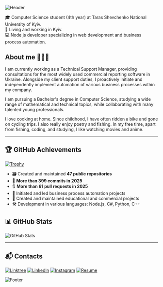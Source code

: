 ![Header](https://capsule-render.vercel.app/api?type=waving&color=0:1b3b4b,100:3a6f8f&height=200&section=header&text=Hello%20I'm%20Oleksandr%20Bazhyn%20👋&fontSize=35&fontColor=ffffff&animation=fadeIn&fontAlignY=35)

🎓 Computer Science student (4th year) at Taras Shevchenko National University of Kyiv.  
🌻 Living and working in Kyiv.  
💻 Node.js developer specializing in web development and business process automation.   


## About me 🧑🏻‍💼
I am currently working as a Technical Support Manager, providing consultations for the most widely used commercial reporting software in Ukraine.
Alongside my client support duties, I proactively initiate and independently implement automation of various business processes within my company.

I am pursuing a Bachelor's degree in Computer Science, studying a wide range of mathematical and technical topics, while collaborating with many talented young professionals.

I love cooking at home. Since childhood, I have often ridden a bike and gone on cycling trips. I also really enjoy poetry and fishing. In my free time, apart from fishing, coding, and studying, I like watching movies and anime.

---

## 🏆 GitHub Achievements
[![Trophy](https://github-profile-trophy.vercel.app/?username=OleksandrBazhyn&theme=onedark&no-frame=true&row=1&margin-w=15)](https://github-profile-trophy.vercel.app/?username=OleksandrBazhyn&theme=gruvbox&no-frame=true&row=1&margin-w=15
)

- 🗃️ Created and maintained **47 public repositories**
- 📝 **More than 399 commits in 2025**
- 🔃 **More than 61 pull requests in 2025**
- 🚀 Initiated and led business process automation projects
- 💼 Created and maintained educational and commercial projects  
- 🛠 Development in various languages: Node.js, C#, Python, C++  


## 📊 GitHub Stats
![GitHub Stats](https://github-readme-stats.vercel.app/api?username=OleksandrBazhyn&show_icons=true&theme=tokyonight)

---

## 📬 Contacts
[![Linktree](https://img.shields.io/badge/Linktree-39E09B?style=for-the-badge&logo=linktree&logoColor=white)](https://linktr.ee/oleksandr_bazhyn)
[![LinkedIn](https://img.shields.io/badge/LinkedIn-0077B5?style=for-the-badge&logo=linkedin&logoColor=white)](https://www.linkedin.com/in/oleksandrbazhyn/)
[![Instagram](https://img.shields.io/badge/Instagram-E4405F?style=for-the-badge&logo=instagram&logoColor=white)](https://www.instagram.com/dgwjew_/)
[![Resume](https://img.shields.io/badge/Resume-4285F4?style=for-the-badge&logo=googledrive&logoColor=white)](https://drive.google.com/file/d/1YyaFqy_AfAfaWo1eucgCCZCkzpzcAanE/view?usp=sharing)

![Footer](https://capsule-render.vercel.app/api?type=waving&color=0:1b3b4b,100:3a6f8f&height=100&section=footer)
